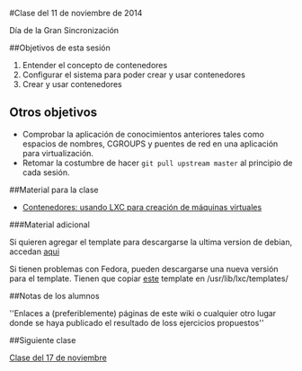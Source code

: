 #Clase del 11 de noviembre de 2014

Día de la Gran Sincronización

##Objetivos de esta sesión

1. Entender el concepto de contenedores
2. Configurar el sistema para poder crear y usar contenedores
3. Crear y usar contenedores

## Otros objetivos

* Comprobar la aplicación de conocimientos anteriores tales como espacios de nombres, CGROUPS y puentes de red en una aplicación para virtualización.
* Retomar la costumbre de hacer `git pull upstream master` al principio de cada sesión.

##Material para la clase

* [Contenedores: usando LXC para creación de máquinas virtuales](http://jj.github.io/IV/documentos/temas/Contenedores)

###Material adicional

Si quieren agregar el template para descargarse la ultima version de debian, accedan [aqui](http://freedomboxblog.nl/wp-content/uploads/lxc-debian-wheezy.gz)

Si tienen problemas con Fedora, pueden descargarse una nueva versión para el template.
Tienen que copiar [este](https://github.com/fajarnugraha/lxc/blob/master/templates/lxc-fedora.in)
template en /usr/lib/lxc/templates/

##Notas de los alumnos

''Enlaces a (preferiblemente) páginas de este wiki o cualquier otro lugar donde se haya publicado el resultado de loss ejercicios propuestos''

##Siguiente clase

[Clase del 17 de noviembre](16.md)

